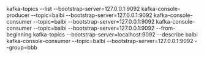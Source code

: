kafka-topics --list --bootstrap-server=127.0.0.1:9092
kafka-console-producer --topic=balbi --bootstrap-server=127.0.0.1:9092
kafka-console-consumer --topic=balbi --bootstrap-server=127.0.0.1:9092
kafka-console-consumer --topic=balbi --bootstrap-server=127.0.0.1:9092 --from-beginning
kafka-topics --bootstrap-server=localhost:9092 --describe balbi
kafka-console-consumer --topic=balbi --bootstrap-server=127.0.0.1:9092 --group=bbb
